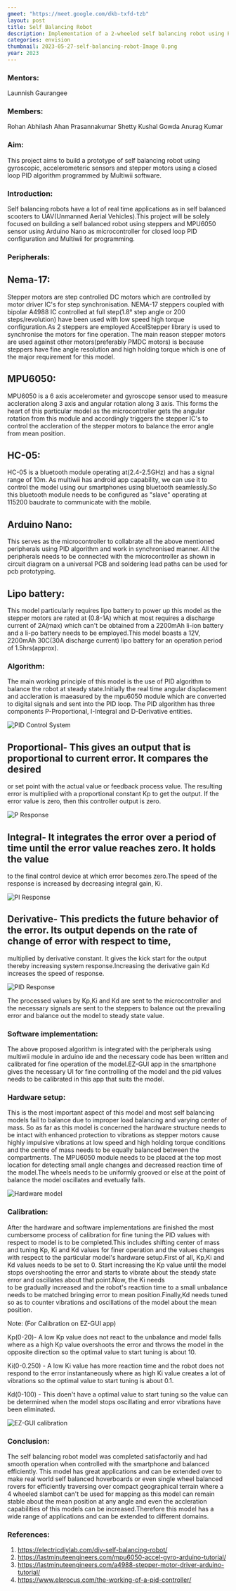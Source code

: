 ```yaml
---
gmeet: "https://meet.google.com/dkb-txfd-tzb"
layout: post
title: Self Balancing Robot
description: Implementation of a 2-wheeled self balancing robot using PID-algorithm
categories: envision
thumbnail: 2023-05-27-self-balancing-robot-Image 0.png
year: 2023
---
```


### Mentors:

   Launnish
   Gaurangee 

### Members:

  Rohan Abhilash
  Ahan Prasannakumar Shetty
  Kushal Gowda
  Anurag Kumar

### Aim:
 This project aims to build a prototype of self balancing robot using gyroscopic, accelerometeric 
 sensors and stepper motors using a closed loop PID algorithm programmed by Multiwii software. 
  


### Introduction:
 Self balancing robots have a lot of real time applications as in self balanced scooters 
 to UAV(Unmanned Aerial Vehicles).This project will be solely focused on building a self 
 balanced robot using steppers and MPU6050 sensor using Arduino Nano as microcontroller
 for closed loop PID configuration and Multiwii for programming. 

### Peripherals:
 
## Nema-17:
 Stepper motors are step controlled DC motors which are controlled by motor driver IC's for step synchronisation.
 NEMA-17 steppers coupled with bipolar A4988 IC controlled at full step(1.8° step angle or 200 steps/revolution) have 
 been used with low speed high torque configuration.As 2 steppers are employed AccelStepper library is used to 
 synchronise the motors for fine operation. The main reason stepper motors are used against other motors(preferably PMDC motors)
 is because steppers have fine angle resolution and high holding torque which is one of the major requirement for this model.

## MPU6050:
 MPU6050 is a 6 axis accelerometer and gyroscope sensor used to measure accleration along 3 axis and angular rotation along 3 axis.
 This forms the heart of this particular model as the microcontroller gets the angular rotation from this module and accordingly 
 triggers the stepper IC's to control the accleration of the stepper motors to balance the error angle from mean position.
 
## HC-05:
 HC-05 is a bluetooth module operating at(2.4-2.5GHz) and has a signal range of 10m. As multiwii has android app capability,
 we can use it to control the model using our smartphones using bluetooth seamlessly.So this bluetooth module needs to be 
 configured as "slave" operating at 115200 baudrate to communicate with the mobile.

## Arduino Nano:
 This serves as the microcontroller to collabrate all the above mentioned peripherals using PID algorithm and work in synchronised manner.
 All the peripherals needs to be connected with the microcontroller as shown in circuit diagram on a universal PCB
 and soldering lead paths can be used for pcb prototyping.
 
## Lipo battery:
 This model particularly requires lipo battery to power up this model as the stepper motors are rated at (0.8-1A) which
 at most requires a discharge current of 2A(max) which can't be obtained from a 2200mAh li-ion battery and a li-po battery needs
 to be employed.This model boasts a 12V, 2200mAh 30C(30A discharge current) lipo battery for an operation period of 1.5hrs(approx).
 
### Algorithm:
 
 The main working principle of this model is the use of PID algorithm to balance the robot at steady state.Initially the real time 
 angular displacement and accleration is maeasured by the mpu6050 module which are converted to digital signals and sent into the PID loop.
 The PID algorithm has three components P-Proportional, I-Integral and D-Derivative entities.

![PID Control System](/virtual-expo/assets/img/envision/diode/self-balancing-robot/Image-1.png)

## Proportional- This gives an output that is proportional to current error. It compares the desired 
 or set point with the actual value or feedback process value. The resulting error is multiplied with a 
 proportional constant Kp to get the output. If the error value is zero, then this controller output is zero. 
 
![P Response](/virtual-expo/assets/img/envision/diode/self-balancing-robot/Image-2.jpg)
 
## Integral- It integrates the error over a period of time until the error value reaches zero. It holds the value 
 to the final control device at which error becomes zero.The speed of the response is increased by decreasing integral gain, Ki.

![PI Response](/virtual-expo/assets/img/envision/diode/self-balancing-robot/Image-3.jpg)
 
## Derivative- This predicts the future behavior of the error. Its output depends on the rate of change of error with respect to time, 
 multiplied by derivative constant. It gives the kick start for the output thereby increasing system response.Increasing the derivative 
 gain Kd increases the speed of response.

![PID Response](/virtual-expo/assets/img/envision/diode/self-balancing-robot/Image-4.jpg)
 
 The processed values by Kp,Ki and Kd are sent to the microcontroller and the necessary signals are sent to the steppers to balance out the 
 prevailing error and balance out the model to steady state value.

### Software implementation:
 
 The above proposed algorithm is integrated with the peripherals using multiwii module in arduino ide and the necessary code has been 
 written and calibrated for fine operation of the model.EZ-GUI app in the smartphone gives the necessary UI for fine controlling of
 the model and the pid values needs to be calibrated in this app that suits the model.
 
### Hardware setup:
 
 This is the most important aspect of this model and most self balancing models fail to balance due to improper load balancing 
 and varying center of mass. So as far as this model is concerned the hardware structure needs to be intact with enhanced protection to
 vibrations as stepper motors cause highly impulsive vibrations at low speed and high holding torque conditions and the centre of mass needs to be 
 equally balanced between the compartments. The MPU6050 module needs to be placed at the top most location for detecting small angle changes 
 and decreased reaction time of the model.The wheels needs to be uniformly grooved or else at the point of balance the model oscillates and 
 evetually falls. 

![Hardware model](/virtual-expo/assets/img/envision/diode/self-balancing-robot/Image-5.png)
 
### Calibration:
 After the hardware and software implementations are finished the most cumbersome process of calibration for fine tuning the PID values 
 with respect to model is to be completed.This includes shifting center of mass and tuning Kp, Ki and Kd values for finer operation and the values 
 changes with respect to the particular model's hardware setup.First of all, Kp,Ki and Kd values needs to be set to 0. Start increasing the Kp value
 until the model stops overshooting the error and starts to vibrate about the steady state error and oscillates about that point.Now, the Ki needs  
 to be gradually increased and the robot's reaction time to a small unbalance needs to be matched bringing error to mean position.Finally,Kd needs 
 tuned so as to counter vibrations and oscillations of the model about the mean position.
 
 Note: (For Calibration on EZ-GUI app)
 
 Kp(0-20)- A low Kp value does not react to the unbalance and model falls where as a high Kp value overshoots the error and throws the model in the opposite direction
 so the optimal value to start tuning is about 10.
 
 Ki(0-0.250) - A low Ki value has more reaction time and the robot does not respond to the error instantaneously where as high Ki value creates a lot of vibrations 
 so the optimal value to start tuning is about 0.1.
 
 Kd(0-100) - This doen't have a optimal value to start tuning so the value can be determined when the model stops oscillating and error vibrations 
 have been eliminated.
  
![EZ-GUI calibration](/virtual-expo/assets/img/envision/diode/self-balancing-robot/Image-6.jpg)

### Conclusion:
  
 The self balancing robot model was completed satisfactorily and had smooth operation when controlled with the smartphone and balanced efficiently.
 This model has great applications and can be extended over to make real world self balanced hoverboards or even single wheel balanced rovers for 
 efficiently traversing over compact geographical terrain where a 4 wheeled slambot can't be used for mapping as this model can remain stable 
 about the mean position at any angle and even the accleration capabilities of this models can be increased.Therefore this model has a wide range
 of applications and can be extended to different domains. 

### References:

1. https://electricdiylab.com/diy-self-balancing-robot/
2. https://lastminuteengineers.com/mpu6050-accel-gyro-arduino-tutorial/
3. https://lastminuteengineers.com/a4988-stepper-motor-driver-arduino-tutorial/
4. https://www.elprocus.com/the-working-of-a-pid-controller/

